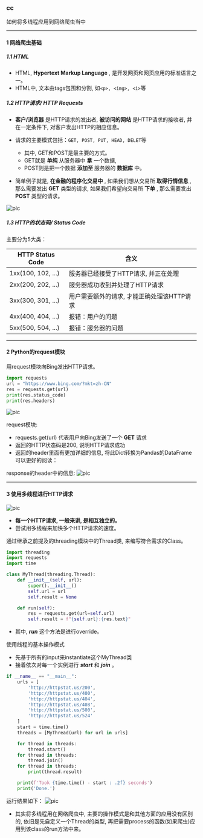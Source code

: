 
### cc

如何将多线程应用到网络爬虫当中

---

#### 1 网络爬虫基础

##### 1.1 HTML
- HTML,  **Hypertext Markup Language** , 是开发网页和网页应用的标准语言之一。
- HTML中, 文本由tags包围和分割, 如`<p>, <img>, <i>`等

##### 1.2 HTTP请求/ HTTP Requests

- **客户/浏览器** 是HTTP请求的发出者,  **被访问的网站** 是HTTP请求的接收者, 并在一定条件下, 对客户发出HTTP的相应信息。
- 请求的主要模式包括：`GET, POST, PUT, HEAD, DELET`等
  - 其中, GET和POST是最主要的方式。
  - GET就是 **单纯** 从服务器中 **拿** 一个数据,
  - POST则是把一个数据 **添加至** 服务器的 **数据库** 中。

- 简单例子就是,  **在金融的程序化交易中** , 如果我们想从交易所 **取得行情信息** , 那么需要发出 **GET** 类型的请求, 如果我们希望向交易所 **下单** , 那么需要发出 **POST** 类型的请求。

![pic](https://pic1.zhimg.com/v2-feba8e2ecbdb80511b9abb079199159c_b.jpg)


##### 1.3 HTTP的状态码/ Status Code

主要分为5大类：

| HTTP Status Code   | 含义                                       |
| ------------------ | ------------------------------------------ |
| 1xx(100, 102, ...) | 服务器已经接受了HTTP请求, 并正在处理       |
| 2xx(200, 202, ...) | 服务器成功收到并处理了HTTP请求             |
| 3xx(300, 301, ...) | 用户需要额外的请求, 才能正确处理该HTTP请求 |
| 4xx(400, 404, ...) | 报错：用户的问题                           |
| 5xx(500, 504, ...) | 报错：服务器的问题                         |

---

#### 2 Python的request模块

用request模块向Bing发出HTTP请求。

```py
import requests
url = "https://www.bing.com/?mkt=zh-CN"
res = requests.get(url)
print(res.status_code)
print(res.headers)
```

![pic](https://pic3.zhimg.com/v2-816bc569bf4400db3a791d9c77e60ac6_b.png)

request模块:
- requests.get(url) 代表用户向Bing发送了一个 **GET** 请求
- 返回的HTTP状态码是200, 说明HTTP请求成功
- 返回的header里面有更加详细的信息, 将此Dict转换为Pandas的DataFrame可以更好的阅读：

response的header中的信息:
![pic](https://pic2.zhimg.com/v2-34a267d4c13669034c7c483a75ea1051_b.jpg)


---

#### 3 使用多线程进行HTTP请求

![pic](https://pic2.zhimg.com/v2-da71a6940a3db4cf37c3e04b91a06049_b.jpg)

- **每一个HTTP请求, 一般来讲, 是相互独立的。**
- 尝试用多线程来加快多个HTTP请求的速度。

通过继承之前提及的threading模块中的Thread类, 来编写符合需求的Class。

```py
import threading
import requests
import time

class MyThread(threading.Thread):
    def __init__(self, url):
        super().__init__()
        self.url = url
        self.result = None

    def run(self):
        res = requests.get(url=self.url)
        self.result = f"{self.url}:{res.text}"
```

- 其中,  **_run_** 这个方法是进行override。

使用线程的基本操作模式
- 先基于所有的input来instantiate这个MyThread类
- 接着依次对每一个实例进行 **_start_** 和 **_join_** 。

```py
if __name__ == "__main__":
    urls = [
        'http://httpstat.us/200',
        'http://httpstat.us/400',
        'http://httpstat.us/404',
        'http://httpstat.us/408',
        'http://httpstat.us/500',
        'http://httpstat.us/524'
    ]
    start = time.time()
    threads = [MyThread(url) for url in urls]

    for thread in threads:
        thread.start()
    for thread in threads:
        thread.join()
    for thread in threads:
        print(thread.result)

    print(f'Took {time.time() - start : .2f} seconds')
    print('Done.')
```

运行结果如下：
![pic](https://pic1.zhimg.com/v2-0995b2cfd39aaf470dc9a97a78f9de74_b.jpg)

- 其实将多线程用在网络爬虫中, 主要的操作模式是和其他方面的应用没有区别的, 依旧是先自定义一个Thread的类型, 再把需要process的函数(如果爬虫)应用到该class的run方法中来。
